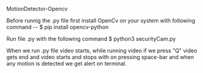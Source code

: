 MotionDetector-Opencv

Before runnig the .py file first install OpenCv on your system with following command --
  $ pip install opencv-python
  
Run file .py with the following command 
  $ python3 securityCam.py  
  
When we run .py file video starts, while running video if we press "Q" video gets end and video starts and stops with on pressing space-bar and when any motion is detected we get alert on terminal.
